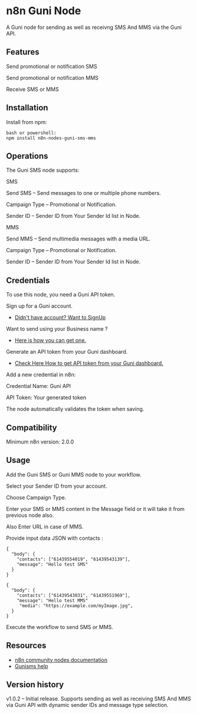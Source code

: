 # n8n Guni Node

A Guni node for sending as well as receivng SMS And MMS via the Guni API.

## Features

Send promotional or notification SMS

Send promotional or notification MMS

Receive SMS or MMS

## Installation

Install from npm:

```
bash or powershell:
npm install n8n-nodes-guni-sms-mms
```

## Operations

The Guni SMS node supports:

SMS

Send SMS – Send messages to one or multiple phone numbers.

Campaign Type – Promotional or Notification.

Sender ID – Sender ID from Your Sender Id list in Node.

MMS

Send MMS – Send multimedia messages with a media URL.

Campaign Type – Promotional or Notification.

Sender ID – Sender ID from Your Sender Id list in Node.


## Credentials

To use this node, you need a Guni API token.

Sign up for a Guni account.
* [Didn't have account? Want to SignUp](https://app.gunisms.com.au/signup)

Want to send using your Business name ?
* [Here is how you can get one.](https://help.gunisms.com.au/kb/set-sender-id/)

Generate an API token from your Guni dashboard.
* [Check Here How to get API token from your Guni dashboard.](https://help.gunisms.com.au/kb/how-to-generate-api-token/)

Add a new credential in n8n:

Credential Name: Guni API

API Token: Your generated token

The node automatically validates the token when saving.

## Compatibility

Minimum n8n version: 2.0.0


## Usage

Add the Guni SMS or Guni MMS node to your workflow.

Select your Sender ID from your account.

Choose Campaign Type.

Enter your SMS or MMS content in the Message field or it will take it from previous node also.

Also Enter URL in case of MMS.

Provide input data JSON with contacts :
```
{
  "body": {
    "contacts": ["61439554019", "61439543139"],
    "message": "Hello test SMS"
  }
}
```

```
{
  "body": {
    "contacts": ["61439543031", "61439551969"],
    "message": "Hello test MMS"
     "media": "https://example.com/myImage.jpg",
  }
}
```

Execute the workflow to send SMS or MMS.

## Resources

* [n8n community nodes documentation](https://docs.n8n.io/integrations/#community-nodes)
* [Gunisms help](https://help.gunisms.com.au/)

## Version history

v1.0.2 – Initial release. Supports sending as well as receiving SMS And MMS via Guni API with dynamic sender IDs and message type selection.


 